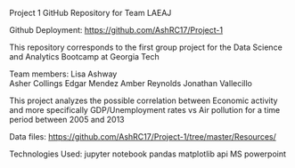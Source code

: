 
Project 1 GitHub Repository for Team LAEAJ


Github Deployment: https://github.com/AshRC17/Project-1

This repository corresponds to the first group project for the Data Science and Analytics Bootcamp at Georgia Tech

Team members: Lisa Ashway    
              Asher Collings
              Edgar Mendez
              Amber Reynolds
              Jonathan Vallecillo

This project analyzes the possible correlation between Economic activity and more specifically GDP/Unemployment rates vs
Air pollution for a time period between 2005 and 2013

Data files: https://github.com/AshRC17/Project-1/tree/master/Resources/


Technologies Used: 
                  jupyter notebook
                  pandas
                  matplotlib
                  api
                  MS powerpoint
                  

